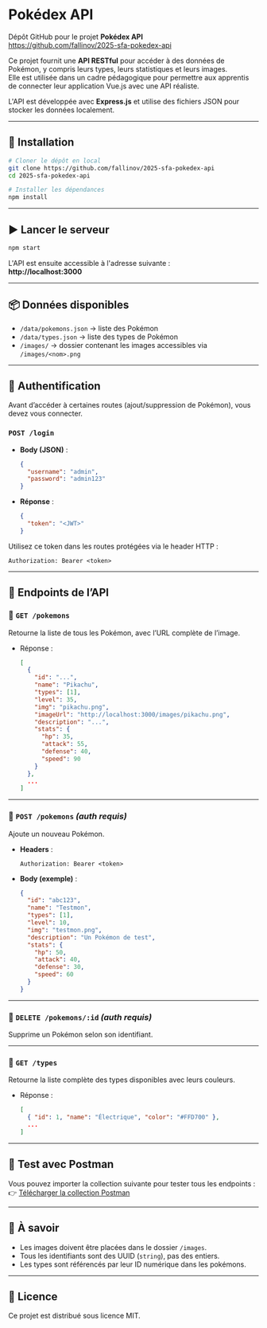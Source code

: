 # Pokédex API

Dépôt GitHub pour le projet **Pokédex API**  
https://github.com/fallinov/2025-sfa-pokedex-api

Ce projet fournit une **API RESTful** pour accéder à des données de Pokémon, y compris leurs types, leurs statistiques et leurs images.  
Elle est utilisée dans un cadre pédagogique pour permettre aux apprentis de connecter leur application Vue.js avec une API réaliste.

L'API est développée avec **Express.js** et utilise des fichiers JSON pour stocker les données localement.

---

## 🚀 Installation

```bash
# Cloner le dépôt en local
git clone https://github.com/fallinov/2025-sfa-pokedex-api
cd 2025-sfa-pokedex-api

# Installer les dépendances
npm install
```

---

## ▶️ Lancer le serveur

```bash
npm start
```

L'API est ensuite accessible à l'adresse suivante :  
**http://localhost:3000**

---

## 📦 Données disponibles

- `/data/pokemons.json` → liste des Pokémon
- `/data/types.json` → liste des types de Pokémon
- `/images/` → dossier contenant les images accessibles via `/images/<nom>.png`

---

## 🔐 Authentification

Avant d’accéder à certaines routes (ajout/suppression de Pokémon), vous devez vous connecter.

### `POST /login`

- **Body (JSON)** :
  ```json
  {
    "username": "admin",
    "password": "admin123"
  }
  ```
- **Réponse** :
  ```json
  {
    "token": "<JWT>"
  }
  ```

Utilisez ce token dans les routes protégées via le header HTTP :

```
Authorization: Bearer <token>
```

---

## 📘 Endpoints de l’API

### 🔹 `GET /pokemons`
Retourne la liste de tous les Pokémon, avec l’URL complète de l’image.

- Réponse :
  ```json
  [
    {
      "id": "...",
      "name": "Pikachu",
      "types": [1],
      "level": 35,
      "img": "pikachu.png",
      "imageUrl": "http://localhost:3000/images/pikachu.png",
      "description": "...",
      "stats": {
        "hp": 35,
        "attack": 55,
        "defense": 40,
        "speed": 90
      }
    },
    ...
  ]
  ```

---

### 🔹 `POST /pokemons` *(auth requis)*
Ajoute un nouveau Pokémon.

- **Headers** :
  ```
  Authorization: Bearer <token>
  ```
- **Body (exemple)** :
  ```json
  {
    "id": "abc123",
    "name": "Testmon",
    "types": [1],
    "level": 10,
    "img": "testmon.png",
    "description": "Un Pokémon de test",
    "stats": {
      "hp": 50,
      "attack": 40,
      "defense": 30,
      "speed": 60
    }
  }
  ```

---

### 🔹 `DELETE /pokemons/:id` *(auth requis)*
Supprime un Pokémon selon son identifiant.

---

### 🔹 `GET /types`
Retourne la liste complète des types disponibles avec leurs couleurs.

- Réponse :
  ```json
  [
    { "id": 1, "name": "Électrique", "color": "#FFD700" },
    ...
  ]
  ```

---

## 🧪 Test avec Postman

Vous pouvez importer la collection suivante pour tester tous les endpoints :  
👉 [Télécharger la collection Postman](pokedex-api.postman_collection.json)

---

## 🧠 À savoir
- Les images doivent être placées dans le dossier `/images`.
- Tous les identifiants sont des UUID (`string`), pas des entiers.
- Les types sont référencés par leur ID numérique dans les pokémons.

---

## 📄 Licence
Ce projet est distribué sous licence MIT.
